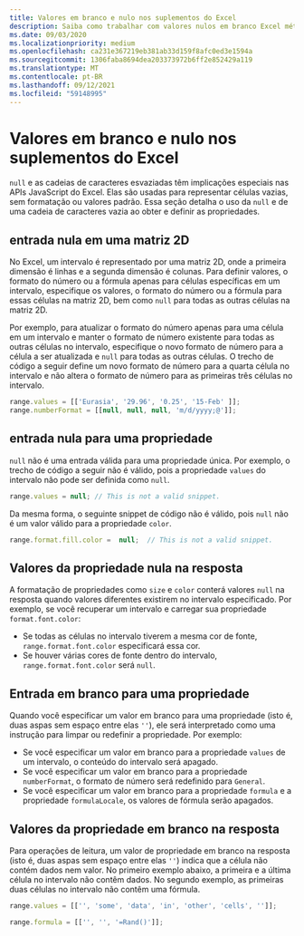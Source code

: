 ```yaml
---
title: Valores em branco e nulo nos suplementos do Excel
description: Saiba como trabalhar com valores nulos em branco Excel métodos e propriedades do modelo de objeto.
ms.date: 09/03/2020
ms.localizationpriority: medium
ms.openlocfilehash: ca231e367219eb381ab33d159f8afc0ed3e1594a
ms.sourcegitcommit: 1306faba8694dea203373972b6ff2e852429a119
ms.translationtype: MT
ms.contentlocale: pt-BR
ms.lasthandoff: 09/12/2021
ms.locfileid: "59148995"
---
```

# <a name="blank-and-null-values-in-excel-add-ins"></a>Valores em branco e nulo nos suplementos do Excel

`null` e as cadeias de caracteres esvaziadas têm implicações especiais nas APIs JavaScript do Excel. Elas são usadas para representar células vazias, sem formatação ou valores padrão. Essa seção detalha o uso da `null` e de uma cadeia de caracteres vazia ao obter e definir as propriedades.

## <a name="null-input-in-2-d-array"></a>entrada nula em uma matriz 2D

No Excel, um intervalo é representado por uma matriz 2D, onde a primeira dimensão é linhas e a segunda dimensão é colunas. Para definir valores, o formato do número ou a fórmula apenas para células específicas em um intervalo, especifique os valores, o formato do número ou a fórmula para essas células na matriz 2D, bem como `null` para todas as outras células na matriz 2D.

Por exemplo, para atualizar o formato do número apenas para uma célula em um intervalo e manter o formato de número existente para todas as outras células no intervalo, especifique o novo formato de número para a célula a ser atualizada e `null` para todas as outras células. O trecho de código a seguir define um novo formato de número para a quarta célula no intervalo e não altera o formato de número para as primeiras três células no intervalo.

```js
range.values = [['Eurasia', '29.96', '0.25', '15-Feb' ]];
range.numberFormat = [[null, null, null, 'm/d/yyyy;@']];
```

## <a name="null-input-for-a-property"></a>entrada nula para uma propriedade

`null` não é uma entrada válida para uma propriedade única. Por exemplo, o trecho de código a seguir não é válido, pois a propriedade `values` do intervalo não pode ser definida como `null`.

```js
range.values = null; // This is not a valid snippet. 
```

Da mesma forma, o seguinte snippet de código não é válido, pois `null` não é um valor válido para a propriedade `color`.

```js
range.format.fill.color =  null;  // This is not a valid snippet. 
```

## <a name="null-property-values-in-the-response"></a>Valores da propriedade nula na resposta

A formatação de propriedades como `size` e `color` conterá valores `null` na resposta quando valores diferentes existirem no intervalo especificado. Por exemplo, se você recuperar um intervalo e carregar sua propriedade `format.font.color`:

* Se todas as células no intervalo tiverem a mesma cor de fonte, `range.format.font.color` especificará essa cor.
* Se houver várias cores de fonte dentro do intervalo, `range.format.font.color` será `null`.

## <a name="blank-input-for-a-property"></a>Entrada em branco para uma propriedade

Quando você especificar um valor em branco para uma propriedade (isto é, duas aspas sem espaço entre elas `''`), ele será interpretado como uma instrução para limpar ou redefinir a propriedade. Por exemplo:

* Se você especificar um valor em branco para a propriedade `values` de um intervalo, o conteúdo do intervalo será apagado.
* Se você especificar um valor em branco para a propriedade `numberFormat`, o formato de número será redefinido para `General`.
* Se você especificar um valor em branco para a propriedade `formula` e a propriedade `formulaLocale`, os valores de fórmula serão apagados.

## <a name="blank-property-values-in-the-response"></a>Valores da propriedade em branco na resposta

Para operações de leitura, um valor de propriedade em branco na resposta (isto é, duas aspas sem espaço entre elas `''`) indica que a célula não contém dados nem valor. No primeiro exemplo abaixo, a primeira e a última célula no intervalo não contêm dados. No segundo exemplo, as primeiras duas células no intervalo não contêm uma fórmula.

```js
range.values = [['', 'some', 'data', 'in', 'other', 'cells', '']];
```

```js
range.formula = [['', '', '=Rand()']];
```
